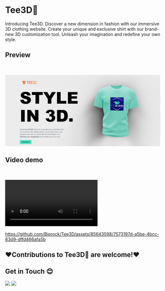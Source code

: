# Tee3D👕
Introducing Tee3D. Discover a new dimension in fashion with our immersive 3D clothing website. Create your unique and exclusive shirt with our brand-new 3D customization tool. Unleash your imagination and redefine your own style.

## Preview
<br>
<br>
<img src = "preview.png" >

## Video demo
<br>
<br>
<video><source src = "preview.mp4" type="video/mp4"></video>


https://github.com/Biprock/Tee3D/assets/85643598/7573197d-a5be-4bcc-83d9-dffd466afa5b

## ❤️Contributions to Tee3D👕 are welcome!❤️


## Get in Touch 😊
<a href="https://www.linkedin.com/in/biprajit-suklabaidya-9950b1208/"><img src ="src/img/linkedin.png" style="width:40px;"></a>
<a href="https://github.com/Biprock"><img src ="src/img/github.png" style="width:40px;"></a>


